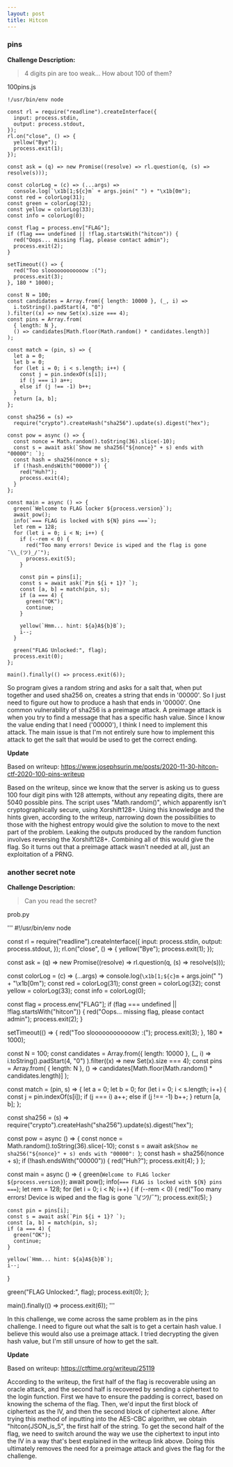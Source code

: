```yaml
---
layout: post
title: Hitcon
---
```


### pins


**Challenge Description:** 


>4 digits pin are too weak... How about 100 of them?


100pins.js


```
!/usr/bin/env node

const rl = require("readline").createInterface({
  input: process.stdin,
  output: process.stdout,
});
rl.on("close", () => {
  yellow("Bye");
  process.exit(1);
});

const ask = (q) => new Promise((resolve) => rl.question(q, (s) => resolve(s)));

const colorLog = (c) => (...args) =>
  console.log(`\x1b[1;${c}m` + args.join(" ") + "\x1b[0m");
const red = colorLog(31);
const green = colorLog(32);
const yellow = colorLog(33);
const info = colorLog(0);

const flag = process.env["FLAG"];
if (flag === undefined || !flag.startsWith("hitcon")) {
  red("Oops... missing flag, please contact admin");
  process.exit(2);
}

setTimeout(() => {
  red("Too sloooooooooooow :(");
  process.exit(3);
}, 180 * 1000);

const N = 100;
const candidates = Array.from({ length: 10000 }, (_, i) =>
  i.toString().padStart(4, "0")
).filter((x) => new Set(x).size === 4);
const pins = Array.from(
  { length: N },
  () => candidates[Math.floor(Math.random() * candidates.length)]
);

const match = (pin, s) => {
  let a = 0;
  let b = 0;
  for (let i = 0; i < s.length; i++) {
    const j = pin.indexOf(s[i]);
    if (j === i) a++;
    else if (j !== -1) b++;
  }
  return [a, b];
};

const sha256 = (s) =>
  require("crypto").createHash("sha256").update(s).digest("hex");

const pow = async () => {
  const nonce = Math.random().toString(36).slice(-10);
  const s = await ask(`Show me sha256("${nonce}" + s) ends with "00000": `);
  const hash = sha256(nonce + s);
  if (!hash.endsWith("00000")) {
    red("Huh?");
    process.exit(4);
  }
};

const main = async () => {
  green(`Welcome to FLAG locker ${process.version}`);
  await pow();
  info(`=== FLAG is locked with ${N} pins ===`);
  let rem = 128;
  for (let i = 0; i < N; i++) {
    if (--rem < 0) {
      red("Too many errors! Device is wiped and the flag is gone ¯\\_(ツ)_/¯");
      process.exit(5);
    }

    const pin = pins[i];
    const s = await ask(`Pin ${i + 1}? `);
    const [a, b] = match(pin, s);
    if (a === 4) {
      green("OK");
      continue;
    }

    yellow(`Hmm... hint: ${a}A${b}B`);
    i--;
  }

  green("FLAG Unlocked:", flag);
  process.exit(0);
};

main().finally(() => process.exit(6));

```


So program gives a random string and asks for a salt that, when put together and used sha256 on, creates a string that ends in '00000'. So I just need to figure out how to produce a hash that ends in '00000'. One common vulnerability of sha256 is a preimage attack. A preimage attack is when you try to find a message that has a specific hash value. Since I know the value ending that I need ('00000'), I think I need to implement this attack. The main issue is that I'm not entirely sure how to implement this attack to get the salt that would be used to get the correct ending.


**Update**


Based on writeup: https://www.josephsurin.me/posts/2020-11-30-hitcon-ctf-2020-100-pins-writeup


Based on the writeup, since we know that the server is asking us to guess 100 four digit pins with 128 attempts, without any repeating digits, there are 5040 possible pins. The script uses "Math.random()", which apparently isn't cryptographically secure, using Xorshift128+. Using this knowledge and the hints given, according to the writeup, narrowing down the possibilities to those with the highest entropy would give the solution to move to the next part of the problem. Leaking the outputs produced by the random function involves reversing the Xorshift128+. Combining all of this would give the flag. So it turns out that a preimage attack wasn't needed at all, just an exploitation of a PRNG.


### another secret note


**Challenge Description:** 


>Can you read the secret?


prob.py


'''
#!/usr/bin/env node

const rl = require("readline").createInterface({
  input: process.stdin,
  output: process.stdout,
});
rl.on("close", () => {
  yellow("Bye");
  process.exit(1);
});

const ask = (q) => new Promise((resolve) => rl.question(q, (s) => resolve(s)));

const colorLog = (c) => (...args) =>
  console.log(`\x1b[1;${c}m` + args.join(" ") + "\x1b[0m");
const red = colorLog(31);
const green = colorLog(32);
const yellow = colorLog(33);
const info = colorLog(0);

const flag = process.env["FLAG"];
if (flag === undefined || !flag.startsWith("hitcon")) {
  red("Oops... missing flag, please contact admin");
  process.exit(2);
}

setTimeout(() => {
  red("Too sloooooooooooow :(");
  process.exit(3);
}, 180 * 1000);

const N = 100;
const candidates = Array.from({ length: 10000 }, (_, i) =>
  i.toString().padStart(4, "0")
).filter((x) => new Set(x).size === 4);
const pins = Array.from(
  { length: N },
  () => candidates[Math.floor(Math.random() * candidates.length)]
);

const match = (pin, s) => {
  let a = 0;
  let b = 0;
  for (let i = 0; i < s.length; i++) {
    const j = pin.indexOf(s[i]);
    if (j === i) a++;
    else if (j !== -1) b++;
  }
  return [a, b];
};

const sha256 = (s) =>
  require("crypto").createHash("sha256").update(s).digest("hex");

const pow = async () => {
  const nonce = Math.random().toString(36).slice(-10);
  const s = await ask(`Show me sha256("${nonce}" + s) ends with "00000": `);
  const hash = sha256(nonce + s);
  if (!hash.endsWith("00000")) {
    red("Huh?");
    process.exit(4);
  }
};

const main = async () => {
  green(`Welcome to FLAG locker ${process.version}`);
  await pow();
  info(`=== FLAG is locked with ${N} pins ===`);
  let rem = 128;
  for (let i = 0; i < N; i++) {
    if (--rem < 0) {
      red("Too many errors! Device is wiped and the flag is gone ¯\\_(ツ)_/¯");
      process.exit(5);
    }

    const pin = pins[i];
    const s = await ask(`Pin ${i + 1}? `);
    const [a, b] = match(pin, s);
    if (a === 4) {
      green("OK");
      continue;
    }

    yellow(`Hmm... hint: ${a}A${b}B`);
    i--;
  }

  green("FLAG Unlocked:", flag);
  process.exit(0);
};

main().finally(() => process.exit(6));
'''


In this challenge, we come across the same problem as in the pins challenge. I need to figure out what the salt is to get a certain hash value. I believe this would also use a preimage attack. I tried decrypting the given hash value, but I'm still unsure of how to get the salt. 


**Update**

Based on writeup: https://ctftime.org/writeup/25119


According to the writeup, the first half of the flag is recoverable using an oracle attack, and the second half is recovered by sending a ciphertext to the login function. First we have to ensure the padding is correct, based on knowing the schema of the flag. Then, we'd input the first block of ciphertext as the IV, and then the second block of ciphertext alone. After trying this method of inputting into the AES-CBC algorithm, we obtain "hitcon{JSON_is_5", the first half of the string. To get the second half of the flag, we need to switch around the way we use the ciphertext to input into the IV in a way that's best explained in the writeup link above. Doing this ultimately removes the need for a preimage attack and gives the flag for the challenge.

